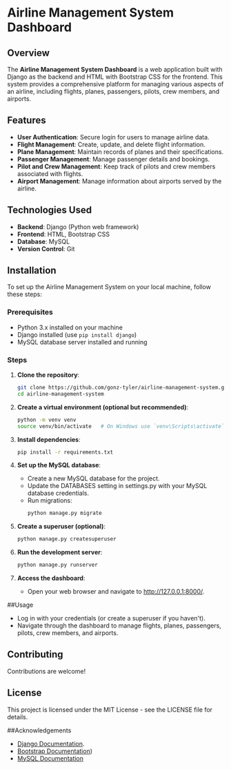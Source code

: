# Airline Management System Dashboard

## Overview

The **Airline Management System Dashboard** is a web application built with Django as the backend and HTML with Bootstrap CSS for the frontend. This system provides a comprehensive platform for managing various aspects of an airline, including flights, planes, passengers, pilots, crew members, and airports.

## Features

- **User Authentication**: Secure login for users to manage airline data.
- **Flight Management**: Create, update, and delete flight information.
- **Plane Management**: Maintain records of planes and their specifications.
- **Passenger Management**: Manage passenger details and bookings.
- **Pilot and Crew Management**: Keep track of pilots and crew members associated with flights.
- **Airport Management**: Manage information about airports served by the airline.

## Technologies Used

- **Backend**: Django (Python web framework)
- **Frontend**: HTML, Bootstrap CSS
- **Database**: MySQL
- **Version Control**: Git

## Installation

To set up the Airline Management System on your local machine, follow these steps:

### Prerequisites

- Python 3.x installed on your machine
- Django installed (use `pip install django`)
- MySQL database server installed and running

### Steps

1. **Clone the repository**:
   ```bash
   git clone https://github.com/gonz-tyler/airline-management-system.git
   cd airline-management-system
   ```
2. **Create a virtual environment (optional but recommended)**:
   ```bash
   python -m venv venv
   source venv/bin/activate   # On Windows use `venv\Scripts\activate`
   ```
3. **Install dependencies**:
   ```bash
   pip install -r requirements.txt
   ```
5. **Set up the MySQL database**:

   - Create a new MySQL database for the project.
   - Update the DATABASES setting in settings.py with your MySQL database credentials.
   - Run migrations:
       ```bash
       python manage.py migrate
       ```
5. **Create a superuser (optional)**:
    ```bash
    python manage.py createsuperuser
    ```
6. **Run the development server**:

    ```bash
    python manage.py runserver
    ```
7. **Access the dashboard**:
   - Open your web browser and navigate to http://127.0.0.1:8000/.

##Usage
- Log in with your credentials (or create a superuser if you haven't).
- Navigate through the dashboard to manage flights, planes, passengers, pilots, crew members, and airports.
## Contributing
Contributions are welcome!
## License
This project is licensed under the MIT License - see the LICENSE file for details.

##Acknowledgements
 - [Django Documentation](https://docs.djangoproject.com/).
 - [Bootstrap Documentation](https://getbootstrap.com/docs/5.0/getting-started/introduction/))
 - [MySQL Documentation](https://dev.mysql.com/doc/)

